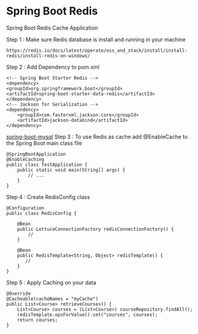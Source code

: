 # Spring Boot Redis
Spring Boot Redis Cache Application

Step 1 : Make sure Redis database is install and running in your machine

    https://redis.io/docs/latest/operate/oss_and_stack/install/install-redis/install-redis-on-windows/        

Step 2 : Add Dependency to pom.xml

    <!-- Spring Boot Starter Redis -->
    <dependency>
    <groupId>org.springframework.boot</groupId>
    <artifactId>spring-boot-starter-data-redis</artifactId>
    </dependency>
    <!-- Jackson for Serialization -->
    <dependency>
        <groupId>com.fasterxml.jackson.core</groupId>
        <artifactId>jackson-databind</artifactId>
    </dependency>
[spring-boot-mysql](..%2Fspring-boot-mysql)
Step 3 : To use Redis as cache add @EnableCache to the Spring Boot main class file

    @SpringBootApplication
    @EnableCaching        
    public class TestApplication {    
        public static void main(String[] args) {
            // ...
        }    
    }

Step 4 : Create RedisConfig class
    
    @Configuration
    public class RedisConfig {

        @Bean
        public LettuceConnectionFactory redisConnectionFactory() {
            //
        }

        @Bean
        public RedisTemplate<String, Object> redisTemplate() {
           //
        }    
    }

Step 5 : Apply Caching on your data

    @Override
    @Cacheable(cacheNames = "myCache")
    public List<Course> retrieveCourses() {
        List<Course> courses = (List<Course>) courseRepository.findAll();
        redisTemplate.opsForValue().set("courses", courses);
        return courses;
    }


